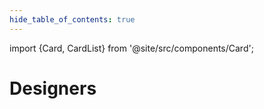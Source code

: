 ```yaml
---
hide_table_of_contents: true
---
```


import {Card, CardList} from '@site/src/components/Card';

# Designers

<CardList>
  <Card label="Design kits" isPrimary={true} size="big" link="design-kit" icon="ink-pen" />
  <Card label="For developers" link="home/getting-started/developers" icon="script"/>
  <Card label="Icon set" link="icons/icon-library" icon="edit-plant" />
  <Card label="Styles" link="styles/colors" icon="light-dark"/>
  <Card label="Font system" link="styles/typography" icon="text"/>
  <Card label="Components" link="components/application" icon="configuration" />
</CardList>
